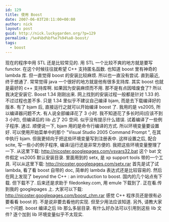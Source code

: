 ```yaml
---
id: 129
title: 使用 Boost
date: 2007-06-03T20:11:00+00:00
author: nick
layout: post
guid: http://nick.luckygarden.org/?p=129
permalink: /%e4%bd%bf%e7%94%a8-boost/
tags:
  - boost
---
```

现在的程序中用 STL 还是比较常见的. 用 STL 一个比较不爽的地方就是要写 functor. 在这个时候往往就希望 C++ 支持匿名函数. 也知道 boost 里有神奇的 lambda 库. 但一直觉得 boost 的安装比较麻烦. 所以也一直没有尝试. 
直到最近, 终于想通了. 常常觉得 java 一个很好的地方就是他有很多支持库. 其实 boost 也就是最好的 c++ 支持库啊. 如果因为安装麻烦而不用. 那不是有点因噎废食了? 所以我决定安装它. Boost 1.34 刚刚出来. 网上找到的安装过程一般都是针对 1.33 的. 不过过程也差不多. 只是 1.34 里似乎不建议自己编译 bjam, 而是去下载编译好的版本. 有了 bjam 后, 直接运行之就可以开始编译 boost 了. 我用的是 vs2005, 所以编译器问题不大.  有人说全部编译花了 3 小时. 我不知道花了多长时间(应该不到 3 小时), 但编译后的 lib 占了 2G 空间. 似乎没有提示什么错误. 试着编译了一些例子程序. 通过. 顺便说一下, bjam 用的是命令行编译的方式. 所以环境变量要设置好. 可以使用开始菜单中的那个  "Visual Studio 2005 Command Prompt ", 在其中执行 bjam. 但我更倾向于把这些环境变量写到注册表中. 这样设置之后, 配合 scite, 写一些小的例子程序, 编译/运行还是非常方便的. 我把这些环境变量整理了一下. 从这里下载: <a href="http://nicoster.googlepages.com/vsvars32.bat">http://nicoster.googlepages.com/vsvars32.bat</a>  这个 bat 文件假定 vs2005 默认安装目录. 里面用到的 setx, 是 xp support tools 带的一个工具. 可以从这里下载: <a href="http://nicoster.googlepages.com/setx.rar">http://nicoster.googlepages.com/setx.rar</a>
首先是试了试 lambda, 看了看 boost 自带的 doc, 简单的 lambda 表达式还是比较容易的. 然后在网上发现了 beyond the C++ : an intruduction to boost. 国内的几个站点有下载. 但下载不了. 后来还是求助于 filedonkey.com, 用 emule 下载到了. 正在看.传到我的 googlepages 上. 大家可以下载: <a href="http://nicoster.googlepages.com/boost_chm.rar">http://nicoster.googlepages.com/boost_chm.rar</a>
感觉 C++ 程序员还是很有必要看看 boost 的. 不是说非要去看他的实现. 但至少用法应该知道. 
另外, 请教大家一个问题. boost 编译之后 lib 那么多层目录. 有什么好办法可以引用到这些 lib 文件? 逐个加到 lib 环境变量似乎不太现实. 
